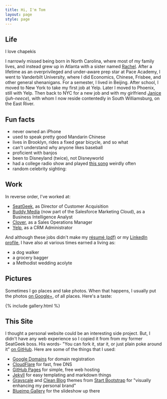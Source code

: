 ```yaml
---
title: Hi, I'm Tom
layout: page
style: page
---
```


## Life

I love chapekis

I narrowly missed being born in North Carolina, where most of my family lives, and instead grew up in Atlanta with a sister named [Rachel](https://www.facebook.com/profile.php?id=2717269). After a lifetime as an overprivileged and under-aware prep star at Pace Academy, I went to Vanderbilt University, where I did Economics, Chinese, Frisbee, and other general shenanigans. For a semester, I lived in Beijing. After school, I moved to New York to take my first job at Yelp. Later I moved to Phoenix, still with Yelp. Then back to NYC for a new job and with my girlfriend [Janice](https://www.facebook.com/janice.bacuetes) (*juh-neece*), with whom I now reside contentedly in South Williamsburg, on the East River.




<div id="map"></div>

## Fun facts

* never owned an iPhone
* used to speak pretty good Mandarin Chinese
* lives in Brooklyn, rides a fixed gear bicycle, and so what
* can't understand why anyone likes baseball
* proficient with banjos
* been to Disneyland (twice), not Disneyworld
* had a college radio show and played [this song](https://www.youtube.com/watch?v=U55hXetSKSQ) weirdly often
* random celebrity sighting: <span id="celeb_sighting" style="display:none">Alec Baldwin</span>

## Work

In reverse order, I've worked at:

* [SeatGeek](https://seatgeek.com/), as Director of Customer Acquisition
* [Buddy Media](http://www.exacttarget.com/products/social-media-marketing/buddy-media) (now part of the Salesforce Marketing Cloud), as a Business Intelligence Analyst
* [Clover](https://www.clover.com/), as a Sales Operations Manager
* [Yelp](http://www.yelp.com/nyc), as a CRM Administrator

And although these jobs didn't make my [résumé (pdf)](http://files.clarkbk.com/resume.pdf) or my [LinkedIn profile](https://www.linkedin.com/in/clarkbk), I have also at various times earned a living as:

* a dog walker
* a grocery bagger
* a Methodist wedding acolyte

## Pictures

Sometimes I go places and take photos. When that happens, I usually put the photos [on Google+](https://plus.google.com/photos/101356415299525876294/albums), of all places. Here's a taste:

{% include gallery.html %}

## This Site

I thought a personal website could be an interesting side project. But, I didn't have any web experience so I copied it from from my former SeatGeek boss. His words- "You can fork it, star it, or just plain poke around it" [on GitHub](https://github.com/clarkbk/clarkbk.github.io). Here are some of the things that I used:

* [Google Domains](https://domains.google.com/about/) for domain registration
* [CloudFlare](https://www.cloudflare.com) for fast, free DNS
* [GitHub Pages](https://pages.github.com/) for simple, free web hosting
* [Jekyll](https://github.com/jekyll/jekyll) for easy templating and markdown things
* [Grayscale](http://startbootstrap.com/template-overviews/grayscale/) and [Clean Blog](http://startbootstrap.com/template-overviews/clean-blog/) themes from [Start Bootstrap](http://startbootstrap.com/) for "visually enhancing my personal brand"
* [Blueimp Gallery](https://github.com/blueimp/Gallery) for the slideshow up there
